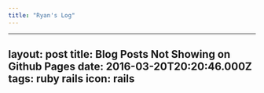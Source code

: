 ```yaml
---
title: "Ryan's Log"
---
```


---
layout: post
title: Blog Posts Not Showing on Github Pages
date: 2016-03-20T20:20:46.000Z
tags: ruby rails
icon: rails
---
